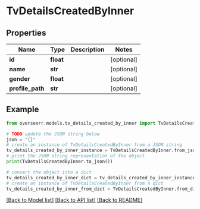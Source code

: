 # TvDetailsCreatedByInner


## Properties

Name | Type | Description | Notes
------------ | ------------- | ------------- | -------------
**id** | **float** |  | [optional] 
**name** | **str** |  | [optional] 
**gender** | **float** |  | [optional] 
**profile_path** | **str** |  | [optional] 

## Example

```python
from overseerr.models.tv_details_created_by_inner import TvDetailsCreatedByInner

# TODO update the JSON string below
json = "{}"
# create an instance of TvDetailsCreatedByInner from a JSON string
tv_details_created_by_inner_instance = TvDetailsCreatedByInner.from_json(json)
# print the JSON string representation of the object
print(TvDetailsCreatedByInner.to_json())

# convert the object into a dict
tv_details_created_by_inner_dict = tv_details_created_by_inner_instance.to_dict()
# create an instance of TvDetailsCreatedByInner from a dict
tv_details_created_by_inner_from_dict = TvDetailsCreatedByInner.from_dict(tv_details_created_by_inner_dict)
```
[[Back to Model list]](../README.md#documentation-for-models) [[Back to API list]](../README.md#documentation-for-api-endpoints) [[Back to README]](../README.md)


